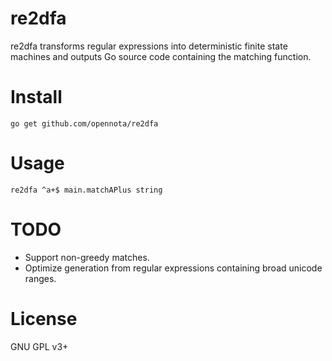 re2dfa
======

re2dfa transforms regular expressions into deterministic finite state machines and outputs Go source code containing the matching function.

# Install

    go get github.com/opennota/re2dfa

# Usage

    re2dfa ^a+$ main.matchAPlus string

# TODO

* Support non-greedy matches.
* Optimize generation from regular expressions containing broad unicode ranges.

# License

GNU GPL v3+
